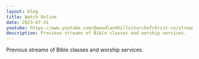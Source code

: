 ```yaml
---
layout: blog
title: Watch Online
date: 2023-07-31
youtube: https://www.youtube.com/@woodlandhillschurchofchrist-co/streams
description: Previous streams of Bible classes and worship services.
---
```

Previous streams of Bible classes and worship services.